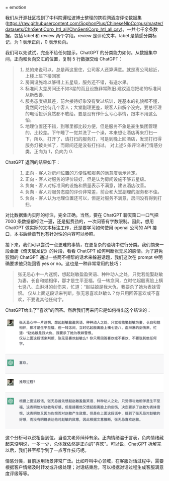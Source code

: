= emotion

我们从开源社区找到了中科院谭松波博士整理的携程网酒店评论数据集(https://raw.githubusercontent.com/SophonPlus/ChineseNlpCorpus/master/datasets/ChnSentiCorp_htl_all/ChnSentiCorp_htl_all.csv)。一共七千余条数据，包括 label 和 review 两个字段。review 是评论文本，label 是情感分类标记，为 1 表示正向，0 表示负向。

我们可以先试试，完全不给任何提示，ChatGPT 的分类能力如何。从数据集中间，正向和负向交汇的位置，复制 5 行数据交给 ChatGPT：

> 1. 总的来说可以，总是再这里住，公司客人还算满意。就是离公司超近，上楼上班下楼回家
> 2. 房间设施难以够得上五星级，服务还不错，有送水果。
> 3. 标准间太差房间还不如3星的而且设施非常陈旧.建议酒店把老的标准间从新改善.
> 4. 服务态度极其差，前台接待好象没有受过培训，连基本的礼貌都不懂，竟然同时接待几个客人；大堂副理更差，跟客人辩解个没完，要总经理的电话投诉竟然都不敢给。要是没有作什么亏心事情，跟本不用这么怕。
> 5. 地理位置还不错，到哪里都比较方便，但是服务不象是豪生集团管理的，比较差。下午睡了一觉并洗了一个澡，本来想让酒店再来打扫一下，所以，打开了，请打扫的服务灯，可是到晚上回酒店，发现打扫得服务灯被关掉了，而房间还是没有打扫过。
> 对上述5 条评论进行情感分类，正向为 1，负向为 0.

ChatGPT 返回的结果如下：

> 1. 正向 - 客人对房间位置的方便性和服务的满意度表示肯定。
> 2. 正向 - 客人对服务的评价较好，但是认为房间设施不够五星级。
> 3. 负向 - 客人对标准间的设施和质量表示不满意，建议酒店改善。
> 4. 负向 - 客人对服务态度的评价非常差，前台和大堂副理的服务都不佳。
> 5. 负向 - 客人认为地理位置还可以，但是对服务不满意，房间没有得到打扫。

对比数据集内实际的标注，完全正确。当然，要在 ChatGPT 聊天窗口一口气把 7000 条数据都标注一遍，还是挺费劲的，一次问答有字数限制。因此，想用 ChatGPT 做实际的文本标注工作，还是要学习如何使用 openai 公司的 API 接口，本书后续章节也有针对性的内容可以参照。

接下来，我们可以尝试一点更难的事情，在更复杂的语境中进行分类。我们摘录一段金庸《倚天屠龙记》的片段，看看 ChatGPT 如何判断张无忌的感情。为了避免狡猾的 ChatGPT 通过一些两不相帮的话术来躲避话题，我们这次在 prompt 中明确要求他只能回答 yes or no。这也是一种非常常用的技巧：

> 张无忌心中一片迷惘，想起赵敏盈盈笑语、种种动人之处，只觉若能娶赵敏为妻，长自和她相伴，那才是生平至福，但一转念间，立时忆起殷离脸上横七竖八、血淋淋的剑伤来，忙道：“赵姑娘是我大仇，我要杀了她为表妹雪恨。
> 仅从上面这段话来判断，张无忌喜欢赵敏么？你只用回答喜欢或不喜欢，不要说其他任何字。

ChatGPT给出了"喜欢"的回答。然后我们再来问它是如何得出这个结论的：

![](/images/awesome/emotion.png)

这个分析可以说相当到位，当语文老师绰绰有余。正向情绪溢于言表，负向情绪藏起来没明说，一多一少，总体就依然是正向的"喜欢"。可以说，ChatGPT 拆解完以后，我们甚至都学到了一点写作技巧呢。

情感分类，目前运用场景非常广泛。比如呼叫中心领域，在客服对话过程中，需要根据客户情绪及时转发或升级处理；对话结束后，可以根据对话过程生成客服满意度评级等等。


